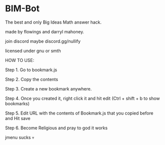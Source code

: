 # BIM-Bot
The best and only Big Ideas Math answer hack.

made by flowings and darryl mahoney.

join discord maybe 
discord.gg/nullify

licensed under gnu or smth

HOW TO USE:

Step 1. Go to bookmark.js


Step 2. Copy the contents


Step 3. Create a new bookmark anywhere.


Step 4. Once you created it, right click it and hit edit (Ctrl + shift + b to show bookmarks)


Step 5. Edit URL with the contents of Bookmark.js that you copied before and Hit save


Step 6. Become Religious and pray to god it works




jmenu sucks 💀
